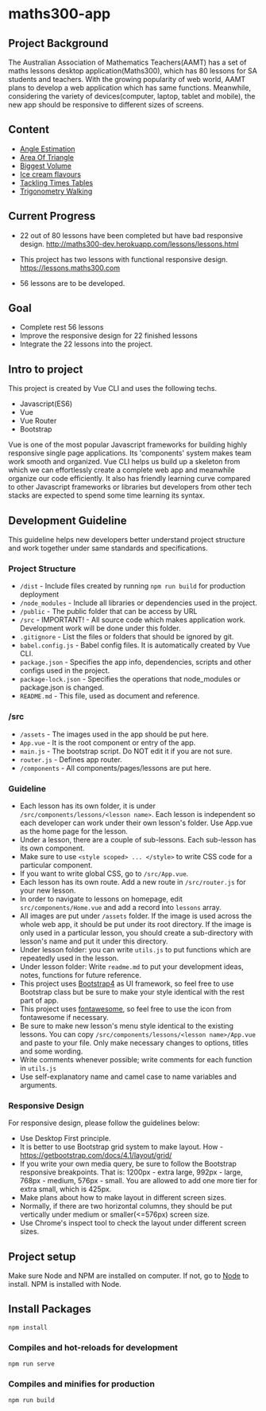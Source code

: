 # maths300-app

## Project Background
The Australian Association of Mathematics Teachers(AAMT) has a set of maths lessons desktop application(Maths300), which has 80 lessons for SA students and teachers. With the growing popularity of web world, AAMT plans to develop a web application which has same functions. Meanwhile, considering the variety of devices(computer, laptop, tablet and mobile), the new app should be responsive to different sizes of screens.

## Content
* [Angle Estimation](./src/components/lessons/angle-estimation/README.md)
* [Area Of Triangle](./src/components/lessons/area-of-triangle/README.md)
* [Biggest Volume](./src/components/lessons/biggest-volume/README.md)
* [Ice cream flavours](./src/components/lessons/ice-cream-flavours/README.md)
* [Tackling Times Tables](./src/components/lessons/times-tables/readme.md)
* [Trigonometry Walking](./src/components/lessons/trigonometry/readme.md)

## Current Progress
* 22 out of 80 lessons have been completed but have bad responsive design. http://maths300-dev.herokuapp.com/lessons/lessons.html

* This project has two lessons with functional responsive design. https://lessons.maths300.com

* 56 lessons are to be developed.

## Goal
* Complete rest 56 lessons
* Improve the responsive design for 22 finished lessons
* Integrate the 22 lessons into the project.

## Intro to project
This project is created by Vue CLI and uses the following techs.
* Javascript(ES6)
* Vue
* Vue Router
* Bootstrap

Vue is one of the most popular Javascript frameworks for building highly responsive single page applications. Its 'components' system makes team work smooth and organized. Vue CLI helps us build up a skeleton from which we can effortlessly create a complete web app and meanwhile organize our code efficiently. It also has friendly learning curve compared to other Javascript frameworks or libraries but developers from other tech stacks are expected to spend some time learning its syntax.

## Development Guideline
This guideline helps new developers better understand project structure and work together under same standards and specifications.

### Project Structure
* `/dist` - Include files created by running `npm run build` for production deployment
* `/node_modules` - Include all libraries or dependencies used in the project.
* `/public` - The public folder that can be access by URL
* `/src` - IMPORTANT! - All source code which makes application work. Development work will be done under this folder.
* `.gitignore` - List the files or folders that should be ignored by git.
* `babel.config.js` - Babel config files. It is automatically created by Vue CLI.
* `package.json` - Specifies the app info, dependencies, scripts and other configs used in the project.
* `package-lock.json` - Specifies the operations that node_modules or package.json is changed.
* `README.md` - This file, used as document and reference.

### /src 
* `/assets` - The images used in the app should be put here. 
* `App.vue` - It is the root component or entry of the app.
* `main.js` - The bootstrap script. Do NOT edit it if you are not sure.
* `router.js` - Defines app router.
* `/components` - All components/pages/lessons are put here.

### Guideline
* Each lesson has its own folder, it is under `/src/components/lessons/<lesson name>`. Each lesson is independent so each developer can work under their own lesson's folder. Use App.vue as the home page for the lesson. 
* Under a lesson, there are a couple of sub-lessons. Each sub-lesson has its own component. 
* Make sure to use `<style scoped> ... </style>` to write CSS code for a particular component.
* If you want to write global CSS, go to `/src/App.vue`.
* Each lesson has its own route. Add a new route in `/src/router.js` for your new lesson.
* In order to navigate to lessons on homepage, edit `src/components/Home.vue` and add a record into `lessons` array. 
* All images are put under `/assets` folder. If the image is used across the whole web app, it should be put under its root directory. If the image is only used in a particular lesson, you should create a sub-directory with lesson's name and put it under this directory. 
* Under lesson folder: you can write `utils.js` to put functions which are repeatedly used in the lesson.
* Under lesson folder: Write `readme.md` to put your development ideas, notes, functions for future reference.
* This project uses [Bootstrap4](https://getbootstrap.com/docs/4.3/getting-started/introduction/) as UI framework, so feel free to use Bootstrap class but be sure to make your style identical with the rest part of app.
* This project uses [fontawesome](https://fontawesome.com/icons?d=gallery), so feel free to use the icon from fontawesome if necessary.
* Be sure to make new lesson's menu style identical to the existing lessons. You can copy `/src/components/lessons/<lesson name>/App.vue` and paste to your file. Only make necessary changes to options, titles and some wording.
* Write comments whenever possible; write comments for each function in `utils.js`
* Use self-explanatory name and camel case to name variables and arguments.

### Responsive Design
For responsive design, please follow the guidelines below:
* Use Desktop First principle.
* It is better to use Bootstrap grid system to make layout. How - https://getbootstrap.com/docs/4.1/layout/grid/ 
* If you write your own media query, be sure to follow the Bootstrap responsive breakpoints. That is: 1200px - extra large, 992px - large, 768px - medium, 576px - small. You are allowed to add one more tier for extra small, which is 425px. 
* Make plans about how to make layout in different screen sizes.  
* Normally, if there are two horizontal columns, they should be put vertically under medium or smaller(<=576px) screen size.
* Use Chrome's inspect tool to check the layout under different screen sizes.

## Project setup
Make sure Node and NPM are installed on computer. If not, go to [Node](https://nodejs.org/en/) to install. NPM is installed with Node.

## Install Packages
```
npm install
```

### Compiles and hot-reloads for development
```
npm run serve
```

### Compiles and minifies for production
```
npm run build
```
